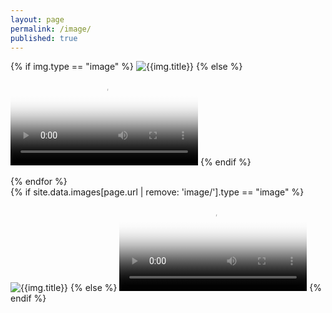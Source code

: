 ```yaml
---
layout: page
permalink: /image/
published: true
---
```


{% if img.type == "image" %}
    	<img src="{{img.link}}.png" alt="{{img.title}}">
    {% else %}
    <video autoplay="autoplay" loop="loop" poster="{{img.link}}.jpg" preload="auto"><source src="{{img.link}}.webm" type="video/webm"></video>
    {% endif %}
    	<div class="imageOverlay"></div>
  </article>
{% endfor %}
<div class="posts">
    <article class="post">
		{% if site.data.images[page.url | remove: 'image/'].type == "image" %}
    		<img src="{{img.link}}.png" alt="{{img.title}}">
    	{% else %}
    		<video autoplay="autoplay" loop="loop" poster="{{img.link}}.jpg" preload="auto"><source src="{{img.link}}.webm" type="video/webm"></video>
    	{% endif %}
    </article>
</div>

